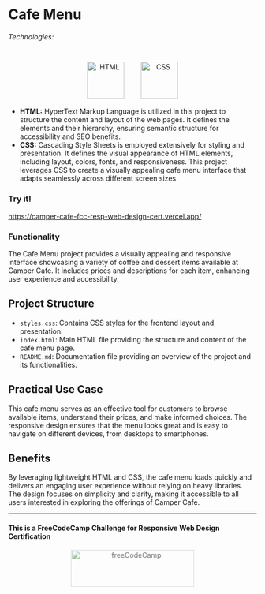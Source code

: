 # Cafe Menu

###### Technologies:
<p align="center">
<img src="https://img.icons8.com/color/75/000000/html-5.png" width="75" height="75" alt="HTML" style="margin: 10px 15px 0 15px;" />
<img src="https://img.icons8.com/color/75/000000/css3.png" width="75" height="75" alt="CSS" style="margin: 10px 15px 0 15px;" />
</p>

- **HTML:** HyperText Markup Language is utilized in this project to structure the content and layout of the web pages. It defines the elements and their hierarchy, ensuring semantic structure for accessibility and SEO benefits.
- **CSS:** Cascading Style Sheets is employed extensively for styling and presentation. It defines the visual appearance of HTML elements, including layout, colors, fonts, and responsiveness. This project leverages CSS to create a visually appealing cafe menu interface that adapts seamlessly across different screen sizes.

### Try it!
https://camper-cafe-fcc-resp-web-design-cert.vercel.app/

### Functionality

The Cafe Menu project provides a visually appealing and responsive interface showcasing a variety of coffee and dessert items available at Camper Cafe. It includes prices and descriptions for each item, enhancing user experience and accessibility.

## Project Structure

- `styles.css`: Contains CSS styles for the frontend layout and presentation.
- `index.html`: Main HTML file providing the structure and content of the cafe menu page.
- `README.md`: Documentation file providing an overview of the project and its functionalities.

## Practical Use Case

This cafe menu serves as an effective tool for customers to browse available items, understand their prices, and make informed choices. The responsive design ensures that the menu looks great and is easy to navigate on different devices, from desktops to smartphones.

## Benefits

By leveraging lightweight HTML and CSS, the cafe menu loads quickly and delivers an engaging user experience without relying on heavy libraries. The design focuses on simplicity and clarity, making it accessible to all users interested in exploring the offerings of Camper Cafe.

---
#### This is a FreeCodeCamp Challenge for Responsive Web Design Certification
<p align="center">
<img src="https://cdn.freecodecamp.org/platform/universal/fcc_primary.svg" width="250" height="75" alt="freeCodeCamp" style="margin: 0 15px; opacity: 0.6" />
</p>
